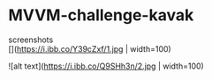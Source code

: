 # MVVM-challenge-kavak  

screenshots  
[](https://i.ibb.co/Y39cZxf/1.jpg | width=100)

![alt text](https://i.ibb.co/Q9SHh3n/2.jpg | width=100)  

